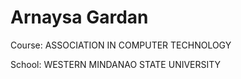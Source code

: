 <!DOCTYPE html>
<html lang="en">
<head>
  <meta charset="UTF-8" />
  <meta name="viewport" content="width=device-width, initial-scale=1.0"/>
  <title>Student Portfolio</title>
  <link rel="stylesheet" href="style.css">
  <link rel="stylesheet" href="https:                                                                     
</head>
<body>
  <div class="container">
    <div class="profile">
      <img src="img/da.webp" alt="">
      <div>
        <h1>Arnaysa Gardan </h1>
        <p>Course: ASSOCIATION IN COMPUTER TECHNOLOGY</p>
        <p>School: WESTERN MINDANAO STATE UNIVERSITY</p>
      </div>
    </div>
    <div class="info-box">
